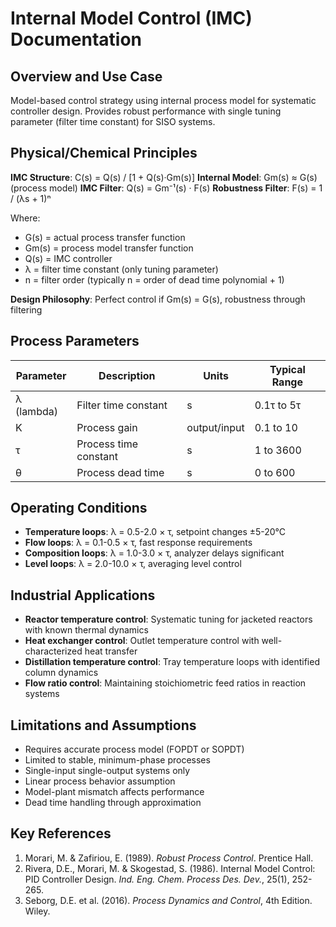 # Internal Model Control (IMC) Documentation

## Overview and Use Case
Model-based control strategy using internal process model for systematic controller design. Provides robust performance with single tuning parameter (filter time constant) for SISO systems.

## Physical/Chemical Principles
**IMC Structure**: C(s) = Q(s) / [1 + Q(s)·Gm(s)]
**Internal Model**: Gm(s) ≈ G(s) (process model)
**IMC Filter**: Q(s) = Gm⁻¹(s) · F(s)
**Robustness Filter**: F(s) = 1 / (λs + 1)ⁿ

Where:
- G(s) = actual process transfer function
- Gm(s) = process model transfer function  
- Q(s) = IMC controller
- λ = filter time constant (only tuning parameter)
- n = filter order (typically n = order of dead time polynomial + 1)

**Design Philosophy**: Perfect control if Gm(s) = G(s), robustness through filtering

## Process Parameters
| Parameter | Description | Units | Typical Range |
|-----------|-------------|-------|---------------|
| λ (lambda) | Filter time constant | s | 0.1τ to 5τ |
| K | Process gain | output/input | 0.1 to 10 |
| τ | Process time constant | s | 1 to 3600 |
| θ | Process dead time | s | 0 to 600 |

## Operating Conditions
- **Temperature loops**: λ = 0.5-2.0 × τ, setpoint changes ±5-20°C
- **Flow loops**: λ = 0.1-0.5 × τ, fast response requirements
- **Composition loops**: λ = 1.0-3.0 × τ, analyzer delays significant
- **Level loops**: λ = 2.0-10.0 × τ, averaging level control

## Industrial Applications
- **Reactor temperature control**: Systematic tuning for jacketed reactors with known thermal dynamics
- **Heat exchanger control**: Outlet temperature control with well-characterized heat transfer
- **Distillation temperature control**: Tray temperature loops with identified column dynamics
- **Flow ratio control**: Maintaining stoichiometric feed ratios in reaction systems

## Limitations and Assumptions
- Requires accurate process model (FOPDT or SOPDT)
- Limited to stable, minimum-phase processes
- Single-input single-output systems only
- Linear process behavior assumption
- Model-plant mismatch affects performance
- Dead time handling through approximation

## Key References
1. Morari, M. & Zafiriou, E. (1989). *Robust Process Control*. Prentice Hall.
2. Rivera, D.E., Morari, M. & Skogestad, S. (1986). Internal Model Control: PID Controller Design. *Ind. Eng. Chem. Process Des. Dev.*, 25(1), 252-265.
3. Seborg, D.E. et al. (2016). *Process Dynamics and Control*, 4th Edition. Wiley.
